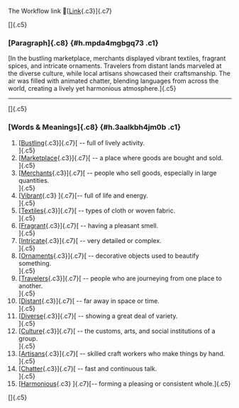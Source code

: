 The Workflow link
👏[[Link](https://www.google.com/url?q=http://www.google.com&sa=D&source=editors&ust=1760184924614446&usg=AOvVaw2bTfgaGJzC_cOBb7waEx1_){.c3}]{.c7}

[]{.c5}

### [Paragraph]{.c8} {#h.mpda4mgbgq73 .c1}

[In the bustling marketplace, merchants displayed vibrant textiles,
fragrant spices, and intricate ornaments. Travelers from distant lands
marveled at the diverse culture, while local artisans showcased their
craftsmanship. The air was filled with animated chatter, blending
languages from across the world, creating a lively yet harmonious
atmosphere.]{.c5}

------------------------------------------------------------------------

[]{.c5}

### [Words & Meanings]{.c8} {#h.3aalkbh4jm0b .c1}

1.  [[Bustling](https://www.google.com/url?q=http://www.google.com&sa=D&source=editors&ust=1760184924615780&usg=AOvVaw1OgwFNcxL2sxzWJrBg2n7w){.c3}]{.c7}[ --
    full of lively activity.\
    ]{.c5}
2.  [[Marketplace](https://www.google.com/url?q=http://www.google.com&sa=D&source=editors&ust=1760184924616125&usg=AOvVaw0EqeLmXx4mCEeZHCH2w7X_){.c3}]{.c7}[ --
    a place where goods are bought and sold.\
    ]{.c5}
3.  [[Merchants](https://www.google.com/url?q=http://www.google.com&sa=D&source=editors&ust=1760184924616435&usg=AOvVaw1sZt7KPziRLfkGbqwJWHTU){.c3}]{.c7}[ --
    people who sell goods, especially in large quantities.\
    ]{.c5}
4.  [[Vibrant](https://www.google.com/url?q=http://www.google.com&sa=D&source=editors&ust=1760184924616727&usg=AOvVaw17jVTAQK-7jICCOuMtCyqb){.c3}
    ]{.c7}[-- full of life and energy.\
    ]{.c5}
5.  [[Textiles](https://www.google.com/url?q=http://www.google.com&sa=D&source=editors&ust=1760184924616989&usg=AOvVaw3jLazYD_cf-CzpKdTzVAVs){.c3}]{.c7}[ --
    types of cloth or woven fabric.\
    ]{.c5}
6.  [[Fragrant](https://www.google.com/url?q=http://www.google.com&sa=D&source=editors&ust=1760184924617189&usg=AOvVaw31LiqG_jRoFlSvr_xaZURO){.c3}]{.c7}[ --
    having a pleasant smell.\
    ]{.c5}
7.  [[Intricate](https://www.google.com/url?q=http://www.google.com&sa=D&source=editors&ust=1760184924617426&usg=AOvVaw0NFbtw2RKdH0Q5mDbc5PeX){.c3}]{.c7}[ --
    very detailed or complex.\
    ]{.c5}
8.  [[Ornaments](https://www.google.com/url?q=http://www.google.com&sa=D&source=editors&ust=1760184924617640&usg=AOvVaw11HFg6pVU9wwFZywz1J9eU){.c3}]{.c7}[ --
    decorative objects used to beautify something.\
    ]{.c5}
9.  [[Travelers](https://www.google.com/url?q=http://www.google.com&sa=D&source=editors&ust=1760184924617935&usg=AOvVaw3HPfzkXTxTOPIhBU-U2Cjj){.c3}]{.c7}[ --
    people who are journeying from one place to another.\
    ]{.c5}
10. [[Distant](https://www.google.com/url?q=http://www.google.com&sa=D&source=editors&ust=1760184924618308&usg=AOvVaw3XrwkNKL7Vgq9rkp62jIqY){.c3}]{.c7}[ --
    far away in space or time.\
    ]{.c5}
11. [[Diverse](https://www.google.com/url?q=http://www.google.com&sa=D&source=editors&ust=1760184924618582&usg=AOvVaw13T6Ev9oUlcdjgV1OmuhLS){.c3}]{.c7}[ --
    showing a great deal of variety.\
    ]{.c5}
12. [[Culture](https://www.google.com/url?q=http://www.google.com&sa=D&source=editors&ust=1760184924618906&usg=AOvVaw2f3VAbcfFPgL9y4U9yCcvn){.c3}]{.c7}[ --
    the customs, arts, and social institutions of a group.\
    ]{.c5}
13. [[Artisans](https://www.google.com/url?q=http://www.google.com&sa=D&source=editors&ust=1760184924619350&usg=AOvVaw24-L_njxFYFRurErxqVgFK){.c3}]{.c7}[ --
    skilled craft workers who make things by hand.\
    ]{.c5}
14. [[Chatter](https://www.google.com/url?q=http://www.google.com&sa=D&source=editors&ust=1760184924619675&usg=AOvVaw36b8849j_lgNWv6PYmlLuA){.c3}]{.c7}[ --
    fast and continuous talk.\
    ]{.c5}
15. [[Harmonious](https://www.google.com/url?q=http://www.google.com&sa=D&source=editors&ust=1760184924619923&usg=AOvVaw0HYHjp2gs45Cp26vNumawn){.c3}
    ]{.c7}[-- forming a pleasing or consistent whole.]{.c5}

[]{.c5}
